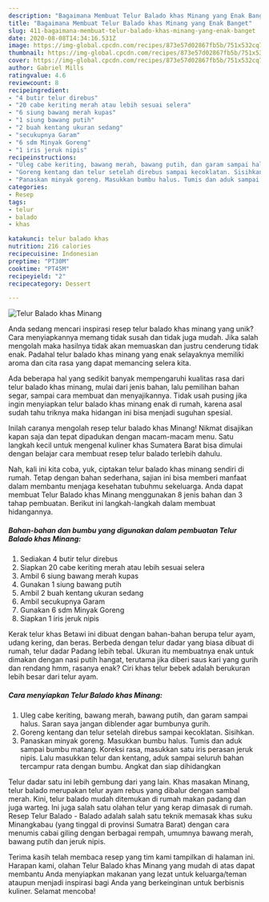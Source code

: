 ```yaml
---
description: "Bagaimana Membuat Telur Balado khas Minang yang Enak Banget"
title: "Bagaimana Membuat Telur Balado khas Minang yang Enak Banget"
slug: 411-bagaimana-membuat-telur-balado-khas-minang-yang-enak-banget
date: 2020-08-08T14:34:16.531Z
image: https://img-global.cpcdn.com/recipes/873e57d02867fb5b/751x532cq70/telur-balado-khas-minang-foto-resep-utama.jpg
thumbnail: https://img-global.cpcdn.com/recipes/873e57d02867fb5b/751x532cq70/telur-balado-khas-minang-foto-resep-utama.jpg
cover: https://img-global.cpcdn.com/recipes/873e57d02867fb5b/751x532cq70/telur-balado-khas-minang-foto-resep-utama.jpg
author: Gabriel Mills
ratingvalue: 4.6
reviewcount: 8
recipeingredient:
- "4 butir telur direbus"
- "20 cabe keriting merah atau lebih sesuai selera"
- "6 siung bawang merah kupas"
- "1 siung bawang putih"
- "2 buah kentang ukuran sedang"
- "secukupnya Garam"
- "6 sdm Minyak Goreng"
- "1 iris jeruk nipis"
recipeinstructions:
- "Uleg cabe keriting, bawang merah, bawang putih, dan garam sampai halus. Saran saya jangan diblender agar bumbunya gurih."
- "Goreng kentang dan telur setelah direbus sampai kecoklatan. Sisihkan."
- "Panaskan minyak goreng. Masukkan bumbu halus. Tumis dan aduk sampai bumbu matang. Koreksi rasa, masukkan satu iris perasan jeruk nipis. Lalu masukkan telur dan kentang, aduk sampai seluruh bahan tercampur rata dengan bumbu. Angkat dan siap dihidangkan"
categories:
- Resep
tags:
- telur
- balado
- khas

katakunci: telur balado khas 
nutrition: 216 calories
recipecuisine: Indonesian
preptime: "PT30M"
cooktime: "PT45M"
recipeyield: "2"
recipecategory: Dessert

---
```



![Telur Balado khas Minang](https://img-global.cpcdn.com/recipes/873e57d02867fb5b/751x532cq70/telur-balado-khas-minang-foto-resep-utama.jpg)

Anda sedang mencari inspirasi resep telur balado khas minang yang unik? Cara menyiapkannya memang tidak susah dan tidak juga mudah. Jika salah mengolah maka hasilnya tidak akan memuaskan dan justru cenderung tidak enak. Padahal telur balado khas minang yang enak selayaknya memiliki aroma dan cita rasa yang dapat memancing selera kita.

Ada beberapa hal yang sedikit banyak mempengaruhi kualitas rasa dari telur balado khas minang, mulai dari jenis bahan, lalu pemilihan bahan segar, sampai cara membuat dan menyajikannya. Tidak usah pusing jika ingin menyiapkan telur balado khas minang enak di rumah, karena asal sudah tahu triknya maka hidangan ini bisa menjadi suguhan spesial.

Inilah caranya mengolah resep telur balado khas Minang! Nikmat disajikan kapan saja dan tepat dipadukan dengan macam-macam menu. Satu langkah kecil untuk mengenal kuliner khas Sumatera Barat bisa dimulai dengan belajar cara membuat resep telur balado terlebih dahulu.


Nah, kali ini kita coba, yuk, ciptakan telur balado khas minang sendiri di rumah. Tetap dengan bahan sederhana, sajian ini bisa memberi manfaat dalam membantu menjaga kesehatan tubuhmu sekeluarga. Anda dapat membuat Telur Balado khas Minang menggunakan 8 jenis bahan dan 3 tahap pembuatan. Berikut ini langkah-langkah dalam membuat hidangannya.

<!--inarticleads1-->

##### Bahan-bahan dan bumbu yang digunakan dalam pembuatan Telur Balado khas Minang:

1. Sediakan 4 butir telur direbus
1. Siapkan 20 cabe keriting merah atau lebih sesuai selera
1. Ambil 6 siung bawang merah kupas
1. Gunakan 1 siung bawang putih
1. Ambil 2 buah kentang ukuran sedang
1. Ambil secukupnya Garam
1. Gunakan 6 sdm Minyak Goreng
1. Siapkan 1 iris jeruk nipis


Kerak telur khas Betawi ini dibuat dengan bahan-bahan berupa telur ayam, udang kering, dan beras. Berbeda dengan telur dadar yang biasa dibuat di rumah, telur dadar Padang lebih tebal. Ukuran itu membuatnya enak untuk dimakan dengan nasi putih hangat, terutama jika diberi saus kari yang gurih dan rendang hmm, rasanya enak? Ciri khas telur bebek adalah berukuran lebih besar dari telur ayam. 

<!--inarticleads2-->

##### Cara menyiapkan Telur Balado khas Minang:

1. Uleg cabe keriting, bawang merah, bawang putih, dan garam sampai halus. Saran saya jangan diblender agar bumbunya gurih.
1. Goreng kentang dan telur setelah direbus sampai kecoklatan. Sisihkan.
1. Panaskan minyak goreng. Masukkan bumbu halus. Tumis dan aduk sampai bumbu matang. Koreksi rasa, masukkan satu iris perasan jeruk nipis. Lalu masukkan telur dan kentang, aduk sampai seluruh bahan tercampur rata dengan bumbu. Angkat dan siap dihidangkan


Telur dadar satu ini lebih gembung dari yang lain. Khas masakan Minang, telur balado merupakan telur ayam rebus yang dibalur dengan sambal merah. Kini, telur balado mudah ditemukan di rumah makan padang dan juga warteg. Ini juga salah satu olahan telur yang kerap dimasak di rumah. Resep Telur Balado - Balado adalah salah satu teknik memasak khas suku Minangkabau (yang tinggal di provinsi Sumatra Barat) dengan cara menumis cabai giling dengan berbagai rempah, umumnya bawang merah, bawang putih dan jeruk nipis. 

Terima kasih telah membaca resep yang tim kami tampilkan di halaman ini. Harapan kami, olahan Telur Balado khas Minang yang mudah di atas dapat membantu Anda menyiapkan makanan yang lezat untuk keluarga/teman ataupun menjadi inspirasi bagi Anda yang berkeinginan untuk berbisnis kuliner. Selamat mencoba!

